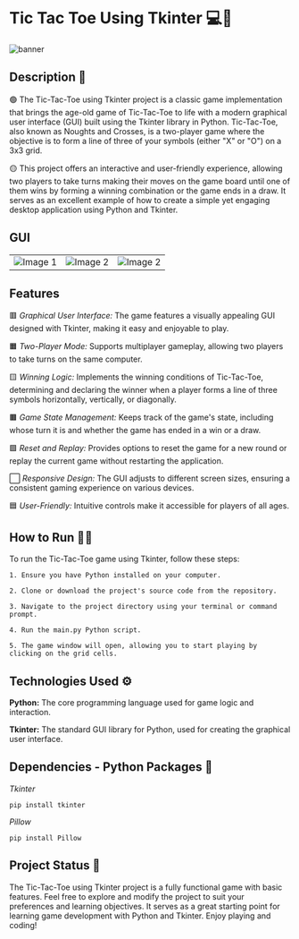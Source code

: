 # **Tic Tac Toe Using Tkinter 💻🐍**
![banner](https://github.com/VishalTheHuman/Tic-Tac-Toe-Using-Tkinter/assets/117697246/d6c04082-add0-46a9-84d1-656ee2ba2928)

## **Description 📑**
🟢 The Tic-Tac-Toe using Tkinter project is a classic game implementation that brings the age-old game of Tic-Tac-Toe to life with a modern graphical user interface (GUI) built using the Tkinter library in Python. Tic-Tac-Toe, also known as Noughts and Crosses, is a two-player game where the objective is to form a line of three of your symbols (either "X" or "O") on a 3x3 grid.

🟡 This project offers an interactive and user-friendly experience, allowing two players to take turns making their moves on the game board until one of them wins by forming a winning combination or the game ends in a draw. It serves as an excellent example of how to create a simple yet engaging desktop application using Python and Tkinter.

## **GUI**

<table>
  <tr>
    <td><img src="https://github.com/VishalTheHuman/Tic-Tac-Toe-Using-Tkinter/assets/117697246/50ea59a6-ea4e-4dd4-9d95-e988259c67cf" alt="Image 1"></td>
    <td><img src="https://github.com/VishalTheHuman/Tic-Tac-Toe-Using-Tkinter/assets/117697246/8a7f98c4-2d29-4745-ae81-0a07da8a5b00" alt="Image 2"></td>
    <td><img src="https://github.com/VishalTheHuman/Tic-Tac-Toe-Using-Tkinter/assets/117697246/44d2d01d-8ea1-4bac-8114-0108ad88128f" alt="Image 2"></td>
  </tr>
</table>

## **Features**

🟥 *Graphical User Interface:* The game features a visually appealing GUI designed with Tkinter, making it easy and enjoyable to play.

🟧 *Two-Player Mode:* Supports multiplayer gameplay, allowing two players to take turns on the same computer.

🟨 *Winning Logic:* Implements the winning conditions of Tic-Tac-Toe, determining and declaring the winner when a player forms a line of three symbols horizontally, vertically, or diagonally.

🟫 *Game State Management:* Keeps track of the game's state, including whose turn it is and whether the game has ended in a win or a draw.

🟩 *Reset and Replay:* Provides options to reset the game for a new round or replay the current game without restarting the application.

⬜ *Responsive Design:* The GUI adjusts to different screen sizes, ensuring a consistent gaming experience on various devices.

🟦 *User-Friendly:* Intuitive controls make it accessible for players of all ages.

## **How to Run 🎽👟**

To run the Tic-Tac-Toe game using Tkinter, follow these steps:
```
1. Ensure you have Python installed on your computer.

2. Clone or download the project's source code from the repository.

3. Navigate to the project directory using your terminal or command prompt.

4. Run the main.py Python script.

5. The game window will open, allowing you to start playing by clicking on the grid cells.
```

## **Technologies Used ⚙️**
**Python:** The core programming language used for game logic and interaction.

**Tkinter:** The standard GUI library for Python, used for creating the graphical user interface.

## **Dependencies - Python Packages 🫶**
*Tkinter*
```
pip install tkinter
```
*Pillow*
```
pip install Pillow
```

## **Project Status 🧐**
The Tic-Tac-Toe using Tkinter project is a fully functional game with basic features. Feel free to explore and modify the project to suit your preferences and learning objectives. It serves as a great starting point for learning game development with Python and Tkinter. Enjoy playing and coding!
